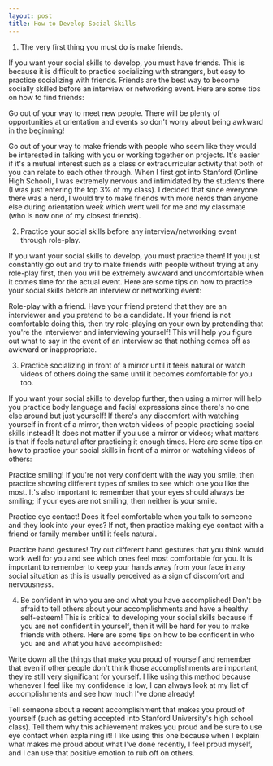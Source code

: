 ```yaml
---
layout: post
title: How to Develop Social Skills
---
```


1. The very first thing you must do is make friends.

If you want your social skills to develop, you must have friends. This is because it is difficult to practice socializing with strangers, but easy to practice socializing with friends. Friends are the best way to become socially skilled before an interview or networking event. Here are some tips on how to find friends:

Go out of your way to meet new people. There will be plenty of opportunities at orientation and events so don't worry about being awkward in the beginning!

Go out of your way to make friends with people who seem like they would be interested in talking with you or working together on projects. It's easier if it's a mutual interest such as a class or extracurricular activity that both of you can relate to each other through. When I first got into Stanford (Online High School), I was extremely nervous and intimidated by the students there (I was just entering the top 3% of my class). I decided that since everyone there was a nerd, I would try to make friends with more nerds than anyone else during orientation week which went well for me and my classmate (who is now one of my closest friends).

2. Practice your social skills before any interview/networking event through role-play.

If you want your social skills to develop, you must practice them! If you just constantly go out and try to make friends with people without trying at any role-play first, then you will be extremely awkward and uncomfortable when it comes time for the actual event. Here are some tips on how to practice your social skills before an interview or networking event:

Role-play with a friend. Have your friend pretend that they are an interviewer and you pretend to be a candidate. If your friend is not comfortable doing this, then try role-playing on your own by pretending that you're the interviewer and interviewing yourself! This will help you figure out what to say in the event of an interview so that nothing comes off as awkward or inappropriate.

3. Practice socializing in front of a mirror until it feels natural or watch videos of others doing the same until it becomes comfortable for you too.

If you want your social skills to develop further, then using a mirror will help you practice body language and facial expressions since there's no one else around but just yourself! If there's any discomfort with watching yourself in front of a mirror, then watch videos of people practicing social skills instead! It does not matter if you use a mirror or videos; what matters is that if feels natural after practicing it enough times. Here are some tips on how to practice your social skills in front of a mirror or watching videos of others:

Practice smiling! If you're not very confident with the way you smile, then practice showing different types of smiles to see which one you like the most. It's also important to remember that your eyes should always be smiling; if your eyes are not smiling, then neither is your smile.

Practice eye contact! Does it feel comfortable when you talk to someone and they look into your eyes? If not, then practice making eye contact with a friend or family member until it feels natural.

Practice hand gestures! Try out different hand gestures that you think would work well for you and see which ones feel most comfortable for you. It is important to remember to keep your hands away from your face in any social situation as this is usually perceived as a sign of discomfort and nervousness.

4. Be confident in who you are and what you have accomplished! Don't be afraid to tell others about your accomplishments and have a healthy self-esteem! This is critical to developing your social skills because if you are not confident in yourself, then it will be hard for you to make friends with others. Here are some tips on how to be confident in who you are and what you have accomplished:

Write down all the things that make you proud of yourself and remember that even if other people don't think those accomplishments are important, they're still very significant for yourself. I like using this method because whenever I feel like my confidence is low, I can always look at my list of accomplishments and see how much I've done already!

Tell someone about a recent accomplishment that makes you proud of yourself (such as getting accepted into Stanford University's high school class). Tell them why this achievement makes you proud and be sure to use eye contact when explaining it! I like using this one because when I explain what makes me proud about what I've done recently, I feel proud myself, and I can use that positive emotion to rub off on others.
